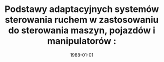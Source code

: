 ---
# Documentation: https://wowchemy.com/docs/managing-content/

title: 'Podstawy adaptacyjnych systemów sterowania ruchem w zastosowaniu do sterowania
  maszyn, pojazdów i manipulatorów :'
subtitle: ''
summary: ''
authors:
- Krzysztof Martowski
- Grzegorz Pusz
- sas
tags: []
categories: []
date: '1988-01-01'
lastmod: 2022-10-07T05:44:51Z
featured: false
draft: false

# Featured image
# To use, add an image named `featured.jpg/png` to your page's folder.
# Focal points: Smart, Center, TopLeft, Top, TopRight, Left, Right, BottomLeft, Bottom, BottomRight.
image:
  caption: ''
  focal_point: ''
  preview_only: false

# Projects (optional).
#   Associate this post with one or more of your projects.
#   Simply enter your project's folder or file name without extension.
#   E.g. `projects = ["internal-project"]` references `content/project/deep-learning/index.md`.
#   Otherwise, set `projects = []`.
projects: []
publishDate: '2022-10-07T05:44:49.891773Z'
publication_types:
- '4'
abstract: ''
publication: ''
---